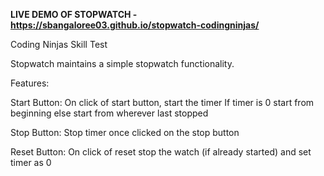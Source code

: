 **LIVE DEMO OF STOPWATCH - https://sbangaloree03.github.io/stopwatch-codingninjas/**

Coding Ninjas Skill Test

Stopwatch maintains a simple stopwatch functionality.

Features:

Start Button: On click of start button, start the timer If timer is 0 start from beginning else start from wherever last stopped

Stop Button: Stop timer once clicked on the stop button

Reset Button: On click of reset stop the watch (if already started) and set timer as 0
